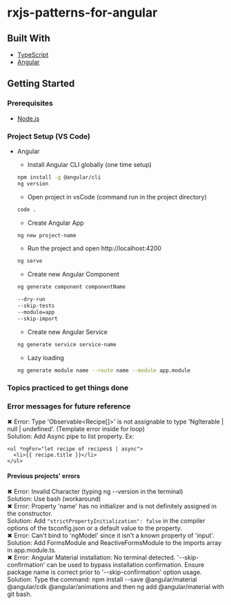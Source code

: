 # rxjs-patterns-for-angular   

## Built With   
* [TypeScript](https://www.typescriptlang.org/docs/// "TypeScript documentation")  
* [Angular](https://angular.io/docs// "Angular Documentation")  

## Getting Started  
### Prerequisites
* [Node.js](https://nodejs.org/en/ "Download Node.js 16.15.0 LTS")  

### Project Setup (VS Code)
* Angular
  * Install Angular CLI globally (one time setup)  
  ```bash
  npm install -g @angular/cli
  ng version
  ```   
  * Open project in vsCode (command run in the project directory)  
  ```bash
  code .
  ```   
  * Create Angular App  
  ```bash
  ng new project-name
  ```    
  * Run the project and open http://localhost:4200   
  ```bash
  ng serve
  ```   

  * Create new Angular Component  
  ```bash 
  ng generate component componentName
  
  --dry-run 
  --skip-tests
  --module=app
  --skip-import 
  ```
  * Create new Angular Service  
  ```bash
  ng generate service service-name
  ```
  * Lazy loading  
  ```bash
  ng generate module name --route name --module app.module
  ```  


### Topics practiced to get things done  
  

### Error messages for future reference  
✖ Error: Type 'Observable<Recipe[]>' is not assignable to type 'NgIterable<any> | null | undefined'. (Template error inside for loop)    
Solution: Add Async pipe to list property. Ex:   
``` 
<ul *ngFor="let recipe of recipes$ | async">
  <li>{{ recipe.title }}</li>
</ul>   
```      
#### Previous projects' errors
✖ Error: Invalid Character (typing ng --version in the terminal)   
Solution: Use bash (workaround)   
✖ Error: Property 'name' has no initializer and is not definitely assigned in the constructor.      
Solution: Add ```"strictPropertyInitialization": false``` in the compiler options of the tsconfig.json or a default value to the property.    
✖ Error: Can't bind to 'ngModel' since it isn't a known property of 'input'.      
Solution: Add FormsModule and ReactiveFormsModule to the imports array in app.module.ts.  
✖ Error: Angular Material installation: No terminal detected. '--skip-confirmation' can be used to bypass installation confirmation. Ensure package name is correct prior to '--skip-confirmation' option usage.  
Solution: Type the command: npm install --save @angular/material @angular/cdk @angular/animations and then ng add @angular/material with git bash.    
